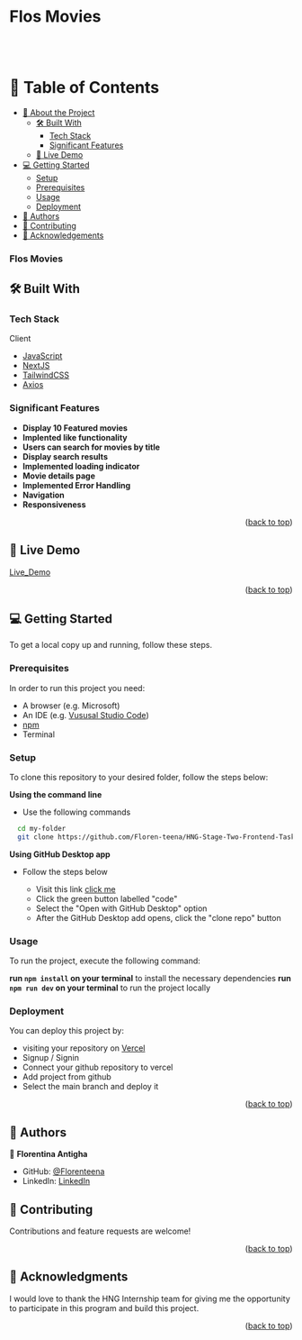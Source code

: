 <a name="readme-top"></a>

<div>
  <h1><b>Flos Movies</b></h1><br/><br/>
</div>

# 📗 Table of Contents

- [📖 About the Project](#about-project)
  - [🛠 Built With](#built-with)
    - [Tech Stack](#tech-stack)
    - [Significant Features](#significant-features)
  - [🚀 Live Demo](#live-demo)
- [💻 Getting Started](#getting-started)
  - [Setup](#setup)
  - [Prerequisites](#prerequisites)
  - [Usage](#usage)
  - [Deployment](#triangular_flag_on_post-deployment)
- [👥 Authors](#authors)
- [🤝 Contributing](#contributing)
- [🙏 Acknowledgements](#acknowledgements)

### Flos Movies <a name="about-project"></a>

## 🛠 Built With <a name="built-with"></a>

### Tech Stack <a name="tech-stack"></a>

<summary>Client</summary>
<ul>
  <li><a href="https://javascript.com/">JavaScript</a></li>
  <li><a href="https://nextjs.org/">NextJS</a></li>
  <li><a href="https://tailwindcss.com">TailwindCSS</a></li>
  <li><a href="https://axios-http.com/docs/intro">Axios</a></li>
</ul>

### Significant Features <a name="significant-features"></a>

- **Display 10 Featured movies**
- **Implented like functionality**
- **Users can search for movies by title**
- **Display search results**
- **Implemented loading indicator**
- **Movie details page**
- **Implemented Error Handling**
- **Navigation**
- **Responsiveness**

<p align="right">(<a href="#readme-top">back to top</a>)</p>

## 🚀 Live Demo <a name="live-demo"></a>

[Live_Demo](https://flosmovieapp.vercel.app/)

<p align="right">(<a href="#readme-top">back to top</a>)</p>

## 💻 Getting Started <a name="getting-started"></a>

To get a local copy up and running, follow these steps.

### Prerequisites

In order to run this project you need:

- A browser (e.g. Microsoft)
- An IDE (e.g. [Vususal Studio Code](https://code.visualstudio.com/download))
- [npm](https://nodejs.org/en/)
- Terminal

### Setup

To clone this repository to your desired folder, follow the steps below:

**Using the command line**

- Use the following commands

```sh
  cd my-folder
  git clone https://github.com/Floren-teena/HNG-Stage-Two-Frontend-Task.git
```

**Using GitHub Desktop app**

- Follow the steps below

  - Visit this link [click me](https://github.com/Floren-teena/HNG-Stage-Two-Frontend-Task)
  - Click the green button labelled "code"
  - Select the "Open with GitHub Desktop" option
  - After the GitHub Desktop add opens, click the "clone repo" button

### Usage

To run the project, execute the following command:

**run `npm install` on your terminal** to install the necessary dependencies
**run `npm run dev` on your terminal** to run the project locally

### Deployment

You can deploy this project by:

- visiting your repository on [Vercel](https://vercel.com/)
- Signup / Signin
- Connect your github repository to vercel
- Add project from github
- Select the main branch and deploy it

<p align="right">(<a href="#readme-top">back to top</a>)</p>

## 👥 Authors <a name="authors"></a>

👤 **Florentina Antigha**

- GitHub: [@Florenteena](https://github.com/Floren-teena)
- LinkedIn: [LinkedIn](https://www.linkedin.com/in/florentina-antigha-85793826a/)

## 🤝 Contributing <a name="contributing"></a>

Contributions and feature requests are welcome!

<p align="right">(<a href="#readme-top">back to top</a>)</p>

## 🙏 Acknowledgments <a name="acknowledgements"></a>

I would love to thank the HNG Internship team for giving me the opportunity to participate in this program and build this project.

<p align="right">(<a href="#readme-top">back to top</a>)</p>

